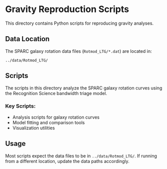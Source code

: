 # Gravity Reproduction Scripts

This directory contains Python scripts for reproducing gravity analyses.

## Data Location

The SPARC galaxy rotation data files (`Rotmod_LTG/*.dat`) are located in:
```
../data/Rotmod_LTG/
```

## Scripts

The scripts in this directory analyze the SPARC galaxy rotation curves using the Recognition Science bandwidth triage model.

### Key Scripts:
- Analysis scripts for galaxy rotation curves
- Model fitting and comparison tools
- Visualization utilities

## Usage

Most scripts expect the data files to be in `../data/Rotmod_LTG/`. If running from a different location, update the data paths accordingly. 